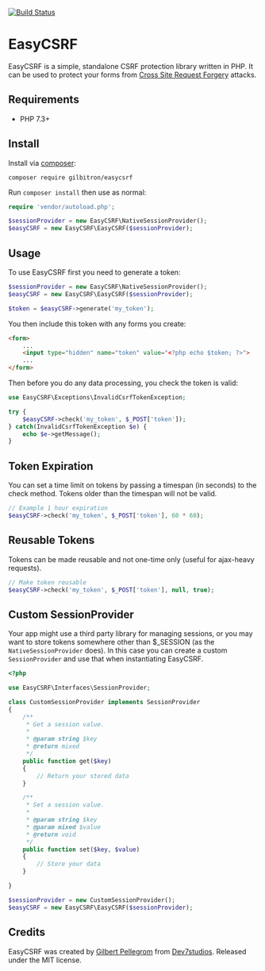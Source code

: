 [![Build Status](https://travis-ci.org/gilbitron/EasyCSRF.svg?branch=master)](https://travis-ci.org/gilbitron/EasyCSRF)

# EasyCSRF
EasyCSRF is a simple, standalone CSRF protection library written in PHP. It can be used to
protect your forms from [Cross Site Request Forgery](http://en.wikipedia.org/wiki/Cross-site_request_forgery) attacks.

## Requirements

* PHP 7.3+

## Install

Install via [composer](https://getcomposer.org):

```
composer require gilbitron/easycsrf
```

Run `composer install` then use as normal:

```php
require 'vendor/autoload.php';

$sessionProvider = new EasyCSRF\NativeSessionProvider();
$easyCSRF = new EasyCSRF\EasyCSRF($sessionProvider);
```

## Usage

To use EasyCSRF first you need to generate a token:


```php
$sessionProvider = new EasyCSRF\NativeSessionProvider();
$easyCSRF = new EasyCSRF\EasyCSRF($sessionProvider);

$token = $easyCSRF->generate('my_token');
```

You then include this token with any forms you create:

```html
<form>
    ...
    <input type="hidden" name="token" value="<?php echo $token; ?>">
    ...
</form>
```

Then before you do any data processing, you check the token is valid:

```php
use EasyCSRF\Exceptions\InvalidCsrfTokenException;

try {
    $easyCSRF->check('my_token', $_POST['token']);
} catch(InvalidCsrfTokenException $e) {
    echo $e->getMessage();
}
```

## Token Expiration

You can set a time limit on tokens by passing a timespan (in seconds) to the
check method. Tokens older than the timespan will not be valid.

```php
// Example 1 hour expiration
$easyCSRF->check('my_token', $_POST['token'], 60 * 60);
```

## Reusable Tokens

Tokens can be made reusable and not one-time only (useful for ajax-heavy requests).

```php
// Make token reusable
$easyCSRF->check('my_token', $_POST['token'], null, true);
```

## Custom SessionProvider

Your app might use a third party library for managing sessions, or you may want to store tokens somewhere other
than $_SESSION (as the `NativeSessionProvider` does). In this case you can create a custom `SessionProvider`
and use that when instantiating EasyCSRF.

```php
<?php

use EasyCSRF\Interfaces\SessionProvider;

class CustomSessionProvider implements SessionProvider
{
    /**
     * Get a session value.
     *
     * @param string $key
     * @return mixed
     */
    public function get($key)
    {
        // Return your stored data
    }

    /**
     * Set a session value.
     *
     * @param string $key
     * @param mixed $value
     * @return void
     */
    public function set($key, $value)
    {
        // Store your data
    }

}
```

```php
$sessionProvider = new CustomSessionProvider();
$easyCSRF = new EasyCSRF\EasyCSRF($sessionProvider);
```

## Credits

EasyCSRF was created by [Gilbert Pellegrom](http://gilbert.pellegrom.me) from [Dev7studios](http://dev7studios.co).
Released under the MIT license.
